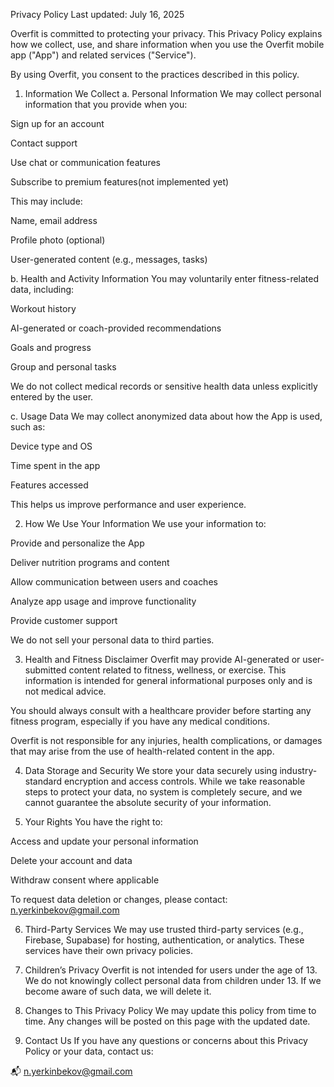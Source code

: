 Privacy Policy
Last updated: July 16, 2025

Overfit is committed to protecting your privacy. This Privacy Policy explains how we collect, use, and share information when you use the Overfit mobile app ("App") and related services ("Service").

By using Overfit, you consent to the practices described in this policy.

1. Information We Collect
a. Personal Information
We may collect personal information that you provide when you:

Sign up for an account

Contact support

Use chat or communication features

Subscribe to premium features(not implemented yet)

This may include:

Name, email address

Profile photo (optional)

User-generated content (e.g., messages, tasks)

b. Health and Activity Information
You may voluntarily enter fitness-related data, including:

Workout history

AI-generated or coach-provided recommendations

Goals and progress

Group and personal tasks

We do not collect medical records or sensitive health data unless explicitly entered by the user.

c. Usage Data
We may collect anonymized data about how the App is used, such as:

Device type and OS

Time spent in the app

Features accessed

This helps us improve performance and user experience.

2. How We Use Your Information
We use your information to:

Provide and personalize the App

Deliver nutrition programs and content

Allow communication between users and coaches

Analyze app usage and improve functionality

Provide customer support

We do not sell your personal data to third parties.

3. Health and Fitness Disclaimer
Overfit may provide AI-generated or user-submitted content related to fitness, wellness, or exercise. This information is intended for general informational purposes only and is not medical advice.

You should always consult with a healthcare provider before starting any fitness program, especially if you have any medical conditions.

Overfit is not responsible for any injuries, health complications, or damages that may arise from the use of health-related content in the app.

4. Data Storage and Security
We store your data securely using industry-standard encryption and access controls. While we take reasonable steps to protect your data, no system is completely secure, and we cannot guarantee the absolute security of your information.

5. Your Rights
You have the right to:

Access and update your personal information

Delete your account and data

Withdraw consent where applicable

To request data deletion or changes, please contact: n.yerkinbekov@gmail.com

6. Third-Party Services
We may use trusted third-party services (e.g., Firebase, Supabase) for hosting, authentication, or analytics. These services have their own privacy policies.

7. Children’s Privacy
Overfit is not intended for users under the age of 13. We do not knowingly collect personal data from children under 13. If we become aware of such data, we will delete it.

8. Changes to This Privacy Policy
We may update this policy from time to time. Any changes will be posted on this page with the updated date.

9. Contact Us
If you have any questions or concerns about this Privacy Policy or your data, contact us:

📬 n.yerkinbekov@gmail.com

